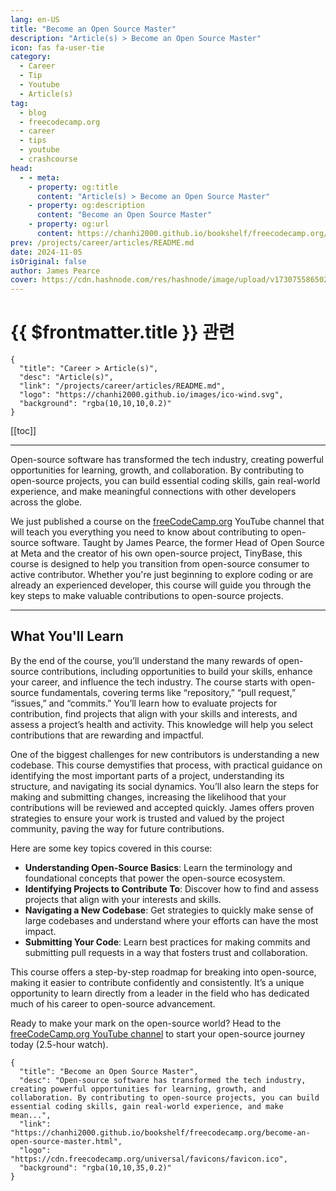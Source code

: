 ```yaml
---
lang: en-US
title: "Become an Open Source Master"
description: "Article(s) > Become an Open Source Master"
icon: fas fa-user-tie
category: 
  - Career
  - Tip
  - Youtube
  - Article(s)
tag:
  - blog
  - freecodecamp.org
  - career
  - tips
  - youtube
  - crashcourse
head:
  - - meta:
    - property: og:title
      content: "Article(s) > Become an Open Source Master"
    - property: og:description
      content: "Become an Open Source Master"
    - property: og:url
      content: https://chanhi2000.github.io/bookshelf/freecodecamp.org/become-an-open-source-master.html
prev: /projects/career/articles/README.md
date: 2024-11-05
isOriginal: false
author: James Pearce
cover: https://cdn.hashnode.com/res/hashnode/image/upload/v1730755865026/3a5d182f-4518-4b78-b6ac-2be3b16e3fce.png
---
```


# {{ $frontmatter.title }} 관련

```component VPCard
{
  "title": "Career > Article(s)",
  "desc": "Article(s)",
  "link": "/projects/career/articles/README.md",
  "logo": "https://chanhi2000.github.io/images/ico-wind.svg",
  "background": "rgba(10,10,10,0.2)"
}
```

[[toc]]

---

<SiteInfo
  name="Become an Open Source Master"
  desc="Open-source software has transformed the tech industry, creating powerful opportunities for learning, growth, and collaboration. By contributing to open-source projects, you can build essential coding skills, gain real-world experience, and make mean..."
  url="https://freecodecamp.org/news/become-an-open-source-master"
  logo="https://cdn.freecodecamp.org/universal/favicons/favicon.ico"
  preview="https://cdn.hashnode.com/res/hashnode/image/upload/v1730755865026/3a5d182f-4518-4b78-b6ac-2be3b16e3fce.png"/>

Open-source software has transformed the tech industry, creating powerful opportunities for learning, growth, and collaboration. By contributing to open-source projects, you can build essential coding skills, gain real-world experience, and make meaningful connections with other developers across the globe.

We just published a course on the [<FontIcon icon="fa-brands fa-free-code-camp"/>freeCodeCamp.org](http://freeCodeCamp.org) YouTube channel that will teach you everything you need to know about contributing to open-source software. Taught by James Pearce, the former Head of Open Source at Meta and the creator of his own open-source project, TinyBase, this course is designed to help you transition from open-source consumer to active contributor. Whether you're just beginning to explore coding or are already an experienced developer, this course will guide you through the key steps to make valuable contributions to open-source projects.

---

## What You'll Learn

By the end of the course, you’ll understand the many rewards of open-source contributions, including opportunities to build your skills, enhance your career, and influence the tech industry. The course starts with open-source fundamentals, covering terms like “repository,” “pull request,” “issues,” and “commits.” You’ll learn how to evaluate projects for contribution, find projects that align with your skills and interests, and assess a project’s health and activity. This knowledge will help you select contributions that are rewarding and impactful.

One of the biggest challenges for new contributors is understanding a new codebase. This course demystifies that process, with practical guidance on identifying the most important parts of a project, understanding its structure, and navigating its social dynamics. You’ll also learn the steps for making and submitting changes, increasing the likelihood that your contributions will be reviewed and accepted quickly. James offers proven strategies to ensure your work is trusted and valued by the project community, paving the way for future contributions.

Here are some key topics covered in this course:

- **Understanding Open-Source Basics**: Learn the terminology and foundational concepts that power the open-source ecosystem.
- **Identifying Projects to Contribute To**: Discover how to find and assess projects that align with your interests and skills.
- **Navigating a New Codebase**: Get strategies to quickly make sense of large codebases and understand where your efforts can have the most impact.
- **Submitting Your Code**: Learn best practices for making commits and submitting pull requests in a way that fosters trust and collaboration.


This course offers a step-by-step roadmap for breaking into open-source, making it easier to contribute confidently and consistently. It’s a unique opportunity to learn directly from a leader in the field who has dedicated much of his career to open-source advancement.

Ready to make your mark on the open-source world? Head to the [<FontIcon icon="fa-brands fa-youtube"/>freeCodeCamp.org YouTube channel](https://youtu.be/mklEhT_RLos) to start your open-source journey today (2.5-hour watch).

<VidStack src="youtube/mklEhT_RLos" />

<!-- TODO: add ARTICLE CARD -->
```component VPCard
{
  "title": "Become an Open Source Master",
  "desc": "Open-source software has transformed the tech industry, creating powerful opportunities for learning, growth, and collaboration. By contributing to open-source projects, you can build essential coding skills, gain real-world experience, and make mean...",
  "link": "https://chanhi2000.github.io/bookshelf/freecodecamp.org/become-an-open-source-master.html",
  "logo": "https://cdn.freecodecamp.org/universal/favicons/favicon.ico",
  "background": "rgba(10,10,35,0.2)"
}
```
